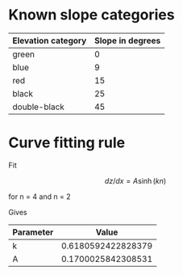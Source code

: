 # Known slope categories

Elevation category | Slope in degrees
-------------------|-----------------
green              | 0
blue               | 9
red                | 15
black              | 25
double-black       | 45

# Curve fitting rule

Fit

$$
dz/dx = A\sinh(k n)
$$

for n = 4 and n = 2

Gives

Parameter | Value
----------|----------------
k         | 0.6180592422828379
A         | 0.1700025842308531
